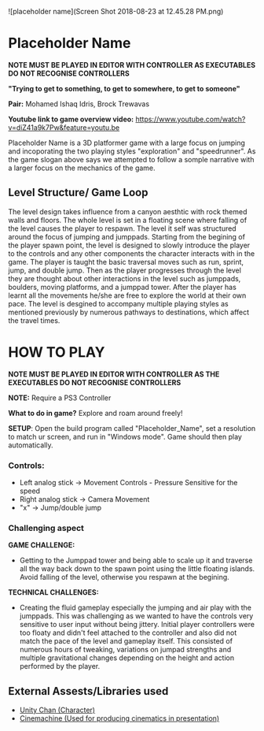 ![placeholder name](Screen Shot 2018-08-23 at 12.45.28 PM.png)

# Placeholder Name

**NOTE MUST BE PLAYED IN EDITOR WITH CONTROLLER AS EXECUTABLES DO NOT RECOGNISE CONTROLLERS**

**"Trying to get to something, to get to somewhere, to get to someone"**

**Pair:** Mohamed Ishaq Idris, Brock Trewavas

**Youtube link to game overview video:** https://www.youtube.com/watch?v=diZ41a9k7Pw&feature=youtu.be

Placeholder Name is a 3D platformer game with a large focus on jumping and incoporating the two playing styles "exploration" and "speedrunner". As the game slogan above says we attempted to follow a somple narrative with a larger focus on the mechanics of the game.

## Level Structure/ Game Loop
The level design takes influence from a canyon aesthtic with rock themed walls and floors. The whole level is set in a floating scene where falling of the level causes the player to respawn. The level it self was structured around the focus of jumping and jumppads. Starting from the begining of the player spawn point, the level is designed to slowly introduce the player to the controls and any other components the character interacts with in the game. The player is taught the basic traversal moves such as run, sprint, jump, and double jump. Then as the player progresses through the level they are thought about other interactions in the level such as jumppads, boulders, moving platforms, and a jumppad tower. After the player has learnt all the movements he/she are free to explore the world at their own pace. The level is desgined to accompany multiple playing styles as mentioned previously by numerous pathways to destinations, which affect the travel times.

# HOW TO PLAY

**NOTE MUST BE PLAYED IN EDITOR WITH CONTROLLER AS THE EXECUTABLES DO NOT RECOGNISE CONTROLLERS**

**NOTE:** Require a PS3 Controller

**What to do in game?** Explore and roam around freely!

**SETUP**: Open the build program called "Placeholder_Name", set a resolution to match ur screen, and run in "Windows mode". Game should then play automatically.

### Controls:
- Left analog stick -> Movement Controls - Pressure Sensitive for the speed
- Right analog stick -> Camera Movement 
- "x" -> Jump/double jump

### Challenging aspect
**GAME CHALLENGE:**

- Getting to the Jumppad tower and being able to scale up it and traverse all the way back down to the spawn point using the little floating islands. Avoid falling of the level, otherwise you respawn at the begining.

**TECHNICAL CHALLENGES:**

- Creating the fluid gameplay especially the jumping and air play with the jumppads. This was challenging as we wanted to have the controls very sensitive to user input without being jittery. Initial player controllers were too floaty and didn't feel attached to the controller and also did not match the pace of the level and gameplay itself. This consisted of numerous hours of tweaking, variations on jumpad strengths and multiple gravitational changes depending on the height and action performed by the player.

## External Assests/Libraries used 

- [Unity Chan (Character)](https://assetstore.unity.com/packages/3d/characters/unity-chan-model-18705)
- [Cinemachine (Used for producing cinematics in presentation)](https://assetstore.unity.com/packages/essentials/cinemachine-79898)




